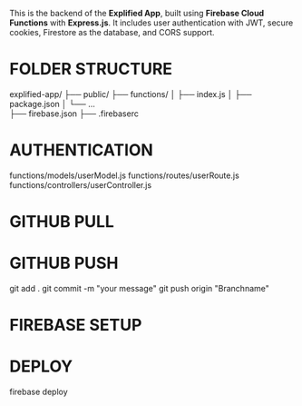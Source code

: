 This is the backend of the **Explified App**, built using **Firebase Cloud Functions** with **Express.js**. It includes user authentication with JWT, secure cookies, Firestore as the database, and CORS support.

# FOLDER STRUCTURE

explified-app/
├── public/
├── functions/
│ ├── index.js
│ ├── package.json
│ └── ...  
├── firebase.json
├── .firebaserc

# AUTHENTICATION

functions/models/userModel.js
functions/routes/userRoute.js
functions/controllers/userController.js

# GITHUB PULL

# GITHUB PUSH

git add .
git commit -m "your message"
git push origin "Branchname"

# FIREBASE SETUP

# DEPLOY

firebase deploy
